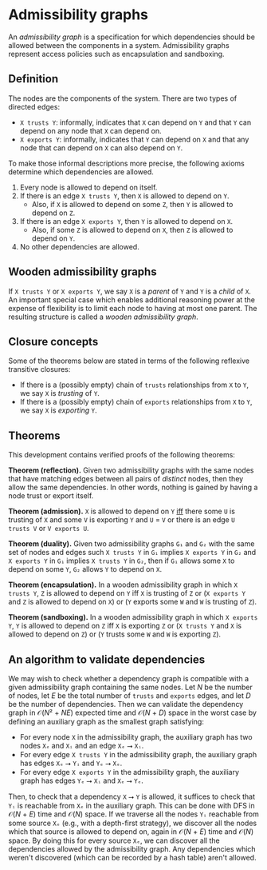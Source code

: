 # Admissibility graphs

An *admissibility graph* is a specification for which dependencies should be allowed between the components in a system. Admissibility graphs represent access policies such as encapsulation and sandboxing.

## Definition

The nodes are the components of the system. There are two types of directed edges:

- `X trusts Y`: informally, indicates that `X` can depend on `Y` and that `Y` can depend on any node that `X` can depend on.
- `X exports Y`: informally, indicates that `Y` can depend on `X` and that any node that can depend on `X` can also depend on `Y`.

To make those informal descriptions more precise, the following axioms determine which dependencies are allowed.

1. Every node is allowed to depend on itself.
2. If there is an edge `X trusts Y`, then `X` is allowed to depend on `Y`.
   - Also, if `X` is allowed to depend on some `Z`, then `Y` is allowed to depend on `Z`.
3. If there is an edge `X exports Y`, then `Y` is allowed to depend on `X`.
   - Also, if some `Z` is allowed to depend on `X`, then `Z` is allowed to depend on `Y`.
4. No other dependencies are allowed.

## Wooden admissibility graphs

If `X trusts Y` or `X exports Y`, we say `X` is a *parent* of `Y` and `Y` is a *child* of `X`. An important special case which enables additional reasoning power at the expense of flexibility is to limit each node to having at most one parent. The resulting structure is called a *wooden admissibility graph*.

## Closure concepts

Some of the theorems below are stated in terms of the following reflexive transitive closures:

- If there is a (possibly empty) chain of `trusts` relationships from `X` to `Y`, we say `X` is *trusting* of `Y`.
- If there is a (possibly empty) chain of `exports` relationships from `X` to `Y`, we say `X` is *exporting* `Y`.

## Theorems

This development contains verified proofs of the following theorems:

**Theorem (reflection).** Given two admissibility graphs with the same nodes that have matching edges between all pairs of *distinct* nodes, then they allow the same dependencies. In other words, nothing is gained by having a node trust or export itself.

**Theorem (admission).** `X` is allowed to depend on `Y` [iff](https://en.wikipedia.org/wiki/If_and_only_if) there some `U` is trusting of `X` and some `V` is exporting `Y` and `U` = `V` or there is an edge `U trusts V` or `V exports U`.

**Theorem (duality).** Given two admissibility graphs `G₁` and `G₂` with the same set of nodes and edges such `X trusts Y` in `G₁` implies `X exports Y` in `G₂` and `X exports Y` in `G₁` implies `X trusts Y` in `G₂`, then if `G₁` allows some `X` to depend on some `Y`, `G₂` allows `Y` to depend on `X`.

**Theorem (encapsulation).** In a wooden admissibility graph in which `X trusts Y`, `Z` is allowed to depend on `Y` iff `X` is trusting of `Z` or (`X exports Y` and `Z` is allowed to depend on `X`) or (`Y` exports some `W` and `W` is trusting of `Z`).

**Theorem (sandboxing).** In a wooden admissibility graph in which `X exports Y`, `Y` is allowed to depend on `Z` iff `X` is exporting `Z` or (`X trusts Y` and `X` is allowed to depend on `Z`) or (`Y` trusts some `W` and `W` is exporting `Z`).

## An algorithm to validate dependencies

We may wish to check whether a dependency graph is compatible with a given admissibility graph containing the same nodes. Let *N* be the number of nodes, let *E* be the total number of `trusts` and `exports` edges, and let *D* be the number of dependencies. Then we can validate the dependency graph in 𝒪(*N*² + *NE*) expected time and 𝒪(*N* + *D*) space in the worst case by defining an auxiliary graph as the smallest graph satisfying:

- For every node `X` in the admissibility graph, the auxiliary graph has two nodes `Xₑ` and `Xᵢ` and an edge `Xₑ` ⭢ `Xᵢ`.
- For every edge `X trusts Y` in the admissibility graph, the auxiliary graph has edges `Xₑ` ⭢ `Yᵢ` and `Yₑ` ⭢ `Xₑ`.
- For every edge `X exports Y` in the admissibility graph, the auxiliary graph has edges `Yₑ` ⭢ `Xᵢ` and `Xₑ` ⭢ `Yₑ`.

Then, to check that a dependency `X` ⭢ `Y` is allowed, it suffices to check that `Yᵢ` is reachable from `Xₑ` in the auxiliary graph. This can be done with DFS in 𝒪(*N* + *E*) time and 𝒪(*N*) space. If we traverse all the nodes `Yᵢ` reachable from some source `Xₑ` (e.g., with a depth-first strategy), we discover all the nodes which that source is allowed to depend on, again in 𝒪(*N* + *E*) time and 𝒪(*N*) space. By doing this for every source `Xₑ`, we can discover all the dependencies allowed by the admissibility graph. Any dependencies which weren't discovered (which can be recorded by a hash table) aren't allowed.
